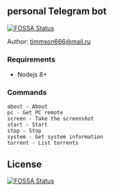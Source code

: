 ## personal Telegram bot 
[![FOSSA Status](https://app.fossa.io/api/projects/git%2Bgithub.com%2Ftimmson%2Fmbt-bot.svg?type=shield)](https://app.fossa.io/projects/git%2Bgithub.com%2Ftimmson%2Fmbt-bot?ref=badge_shield)


Author: [timmson666@mail.ru](mailto:timmson666@mail.ru)

### Requirements

 * Nodejs 8+
 
### Commands
```
about - About
pc - Get PC remote
screen - Take the screenshot
start - Start
stop - Stop
system - Get system information
torrent - List torrents
```

## License
[![FOSSA Status](https://app.fossa.io/api/projects/git%2Bgithub.com%2Ftimmson%2Fmbt-bot.svg?type=large)](https://app.fossa.io/projects/git%2Bgithub.com%2Ftimmson%2Fmbt-bot?ref=badge_large)